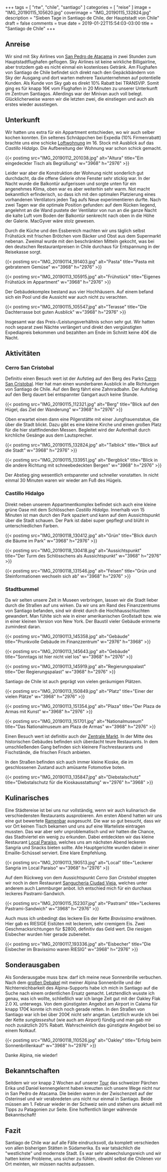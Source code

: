 +++
tags = [
    "rtw",
    "chile",
    "santiago"
    ]
categories = [
    "reise"
]
image = "IMG_20190115_105620.jpg"
coverimage = "IMG_20190115_132824.jpg"
description = "Sieben Tage in Santiago de Chile, der Hauptstadt von Chile"
draft = false
comments = true
date = 2019-01-22T15:54:03-03:00
title = "Santiago de Chile"
+++

## Anreise

Wir sind mit Sky Airlines von [San Pedro de Atacama](/post/rtw-san-pedro-de-atacama/) in zwei Stunden zum Hauptstadtflughafen geflogen. Sky Airlines ist keine wirkliche Billigairline, aber trotzdem gab es nicht einmal ein kostenloses Getränk. Am Flughafen von Santiago de Chile befindet sich direkt nach den Gepäckbändern von Sky der Ausgang und dort warten mehrere Taxiunternehmen auf potentielle Kunden. Als Kunde von Sky gab es direkt 10% Rabatt bei TRANSVIP. Somit ging es für knapp 16€ vom Flughafen in 20 Minuten zu unserer Unterkunft im Zentrum Santiagos. Allerdings war der Minivan auch voll belegt. Glücklicherweise waren wir die letzten zwei, die einstiegen und auch als erstes wieder ausstiegen.

## Unterkunft

Wir hatten uns extra für ein Appartment entschieden, wo wir auch selber kochen konnten. Ein seltenes Schnäppchen bei Expedia (10% Firmenrabatt) brachte uns eine schicke [Loftwohnung](https://goo.gl/maps/g3ANNetSicG2) im 16. Stock mit Ausblick auf das _Castillo Hidalgo_. Die Aufbereitung der Wohnung war schon schick gemacht.

{{< postimg src="IMG_20190112_201038.jpg" alt="Altura" title="Ein eingedeckter Tisch als Begrüßung" w="3968" h="2976" >}}

Leider war aber die Konstruktion der Wohnung nicht sonderlich gut durchdacht, da die offene Galerie ohne Fenster sehr stickig war. In der Nacht wurde die Balkontür aufgerissen und sorgte unten für ein angenehmes Klima, oben war es aber weiterhin sehr warm. Not macht bekanntlich erfinderisch, so dass ich mit den optimalen Platzierung eines vorhandenen Ventilators jeden Tag aufs Neue experimentieren durfte. Nach zwei Tagen war die optimale Position gefunden: auf dem Rücken liegend, angelehnt an die Wand pustete der Ventilator von nun an die ganze Nacht die kalte Luft vom Boden der Balkontür senkrecht nach oben in die Höhe der Galerie. MacGyver wäre stolz gewesen.

Durch die Küche und den Essbereich machten wir uns täglich selbst Frühstück mit frischen Brötchen vom Bäcker und Obst aus dem Supermarkt nebenan. Zweimal wurde mit den beschränkten Mitteln gekocht, was bei den deutschen Restaurantpreisen in Chile durchaus für Entspannung in der Reisekasse sorgt.

{{< postimg src="IMG_20190114_191403.jpg" alt="Pasta" title="Pasta mit gebratenem Gemüse" w="3968" h="2976" >}}

{{< postimg src="IMG_20190113_105915.jpg" alt="Frühstück" title="Eigenes Frühstück im Appartment" w="3968" h="2976" >}}

Der Gebäudekomplex bestand aus vier Hochhäusern. Auf einem befand sich ein Pool und die Aussicht war auch nicht zu verachten.

{{< postimg src="IMG_20190115_105547.jpg" alt="Terasse" title="Die Dachterrasse bot guten Ausblick" w="3968" h="2976" >}}

Insgesamt war das Preis-/Leistungsverhältnis schon sehr gut. Wir hatten noch separat zwei Nächte verlängert und direkt den vergünstigten Expediapreis bekommen und bezahlten am Ende im Schnitt keine 40€ die Nacht.

## Aktivitäten

### Cerro San Cristobal

Definitiv einen Besuch wert ist der Aufstieg auf den Berg des Parks [Cerro San Cristobal](https://goo.gl/maps/Qf65GnikzX22). Hier hat man einen wunderbaren Ausblick in alle Richtungen von Santiago de Chile. Auf den Berg fährt eine Zahnradbahn. Der Aufstieg auf den Berg dauert bei entspannter Gangart auch keine Stunde. 

{{< postimg src="IMG_20190115_112321.jpg" alt="Berg" title="Blick auf den Hügel, das Ziel der Wanderung" w="3968" h="2976" >}}

Oben erwartet einen dann eine Pilgerstätte mit einer Jungfrauenstatue, die über die Stadt blickt. Dazu gibt es eine kleine Kirche und einen großen Platz für die hier stattfindenden Messen. Begleitet wird der Aufenthalt durch kirchliche Gesänge aus dem Lautsprecher.

{{< postimg src="IMG_20190115_132824.jpg" alt="Talblick" title="Blick auf die Stadt" w="3968" h="2976" >}}

{{< postimg src="IMG_20190115_133951.jpg" alt="Bergblick" title="Blick in die andere Richtung mit schneebedeckten Bergen" w="3968" h="2976" >}}

Der Abstieg ging wesentlich entspannter und schneller vonstatten. In nicht einmal 30 Minuten waren wir wieder am Fuß des Hügels.

### Castillo Hidalgo

Direkt neben unserem Appartmentkomplex befindet sich auch eine kleine grüne Oase mit dem Schlösschen _Castillo Hidalgo_. Innerhalb von 15 Minuten ist man durch den Park spaziert und kann auf dem Aussichtspunkt über die Stadt schauen. Der Park ist dabei super gepflegt und blüht in unterschiedlichen Farben.

{{< postimg src="IMG_20190118_130412.jpg" alt="Grün" title="Blick durch die Bäume im Park" w="3968" h="2976" >}}

{{< postimg src="IMG_20190118_130418.jpg" alt="Aussichtspunkt" title="Der Turm des Schlösschens als Aussichtspunkt" w="3968" h="2976" >}}

{{< postimg src="IMG_20190118_131546.jpg" alt="Felsen" title="Grün und Steinformationen wechseln sich ab" w="3968" h="2976" >}}

### Stadtbummel

Da wir selten unsere Zeit in Museen verbringen, lassen wir die Stadt lieber durch die Straßen auf uns wirken. Da wir uns am Rand des Finanzzentrums von Santiago befanden, sind wir direkt durch die Hochhausschluchten gewandert. Man fühlte sich wie in einer amerikanischen Großstadt bzw. wie in einer kleinen Version von New York. Der Baustil vieler Gebäude erinnerte zumindest daran.

{{< postimg src="IMG_20190113_145358.jpg" alt="Gebäude" title="Prunkvolle Gebäude im Finanzzentrum" w="2976" h="3968" >}}

{{< postimg src="IMG_20190113_145643.jpg" alt="Gebäude" title="Sonntags ist hier nicht viel los" w="3968" h="2976" >}}

{{< postimg src="IMG_20190113_145919.jpg" alt="Regierungspalast" title="Der Regierungspalast" w="3968" h="2976" >}}

Santiago de Chile ist auch geprägt von vielen geräumigen Plätzen.

{{< postimg src="IMG_20190113_150849.jpg" alt="Platz" title="Einer der vielen Plätze" w="3968" h="2976" >}}

{{< postimg src="IMG_20190113_151354.jpg" alt="Plaza" title="Der Plaza de Armas mit Kunst" w="3968" h="2976" >}}

{{< postimg src="IMG_20190113_151701.jpg" alt="Nationalmuseum" title="Das Nationalmuseum am Plaza de Armas" w="3968" h="2976" >}}

Einen Besuch wert ist definitiv auch der [Zentrale Markt](https://goo.gl/maps/48p7BAjbNnA2). In der Mitte des historischen Gebäudes befinden sich überdacht teure Restaurants. In dem umschließenden Gang befinden sich kleinere Fischrestaurants und Fischstände, die frischen Frisch anbieten.

In den Straßen befinden sich auch immer kleine Kioske, die im geschlossenen Zustand auch amüsante Fotomotive boten.

{{< postimg src="IMG_20190113_135847.jpg" alt="Diebstalschutz" title="Diebstalschutz für die Kioskausstattung" w="2976" h="3968" >}}

## Kulinarisches

Eine Städtereise ist bei uns nur vollständig, wenn wir auch kulinarisch die verschiedensten Restaurants ausprobieren. Am ersten Abend hatten wir uns eine gut bewertete [Ramenbar](https://goo.gl/maps/AuTxE5ogWJr) ausgesucht. Die war so gut besucht, dass wir vor Ort keinen Tisch bekamen und uns auf eine Warteliste eintragen mussten. Das war aber sehr unproblematisch und wir hatten die Chance, das Stadtviertel ein wenig zu erkunden. Dabei entdeckten wir das kleine Restaurant [Local Paraíso](https://goo.gl/maps/MJ5tyUHHBKT2), welches uns am nächsten Abend leckeren Sangria und Snacks bieten sollte. Alle Hauptgerichte wurden dabei in einer Emaille-Schüssel serviert. Eine klare Empfehlung.

{{< postimg src="IMG_20190113_190513.jpg" alt="Local" title="Leckerer Sangria im Local Paraíso" w="3968" h="2976" >}}

Auf dem Rückweg von dem Aussichtspunkt _Cerro San Cristobal_ stoppten wir noch in dem Restaurant [Sanguchería Ciudad Vieja](https://goo.gl/maps/i2a8FqtXvRK2), welches unter anderem auch Lammburger anbot. Ich entschied mich für ein durchaus leckeres Pastrami-Sandwich.

{{< postimg src="IMG_20190115_152307.jpg" alt="Pastrami" title="Leckeres Pastrami-Sandwich" w="3968" h="2976" >}}

Auch muss ich unbedingt das leckere Eis der Kette _Bravissimo_ erwähnen. Hier gab es RIESIGE Eistüten mit leckerem, sehr cremigem Eis. Zwei Geschmacksrichtungen für $2800, definitiv das Geld wert. Die riesigen Eisbecher wurden hier gerade zubereitet.

{{< postimg src="IMG_20190117_193336.jpg" alt="Eisbecher" title="Die Eisbecher im Bravissimo waren RIESIG" w="3968" h="2976" >}}

## Sonderausgaben

Als Sonderausgabe muss bzw. darf ich meine neue Sonnenbrille verbuchen. Nach dem [großen Debakel](/post/test-alpina-eye-5-tour/) mit meiner Alpina Sonnenbrille und der Nichterreichbarkeit des Alpina-Supports habe ich mich in Santiago auf die Suche nach einem ordentlichen Ersatz gemacht. Letztendlich wusste ich genau, was ich wollte, schließlich war ich lange Zeit gut mit der Oakley Flak 2.0 XL unterwegs. Von dem günstigsten Angebot am Airport in Calama für knapp 170€ konnte ich mich noch gerade retten. In den Straßen von Santiago war ich bei über 200€ nicht sehr angetan. Letztlich wurde ich bei der Kette _sunglasseshut_ (wie auch am Airport) fündig und man gab mir noch zusätzlich 20% Rabatt. Wahrscheinlich das günstigste Angebot bei so einem Notkauf.

{{< postimg src="IMG_20190118_110526.jpg" alt="Oakley" title="Erfolg beim Sonnenbrillenkauf" w="3968" h="2976" >}}

Danke Alpina, nie wieder!

## Bekanntschaften

Seitdem wir vor knapp 2 Wochen auf unserer [Tour](/post/rtw-salar-de-uyuni/) das schweizer Pärchen Erika und Daniel kennengelernt haben kreuzten sich unsere Wege nicht nur in San Pedro de Atacama. Die beiden waren in der Zwischenzeit auf der Osterinsel und wir verabredeten uns nicht nur einmal in Santiago. Beide müssen am 1. Februar wieder in der Schweiz sein und stehen uns aktuell mit Tipps zu Patagonien zur Seite. Eine hoffentlich länger währende Bekanntschaft!

## Fazit

Santiago de Chile war auf alle Fälle eindrucksvoll, da komplett verschieden von allen bisherigen Stätten in Südamerika. Es war tatsächlich die "westlichste" und modernste Stadt. Es war sehr abwechslungsreich und wir hatten keine Probleme, uns sicher zu fühlen, obwohl selbst die Chilenen vor Ort meinten, wir müssen nachts aufpassen.
